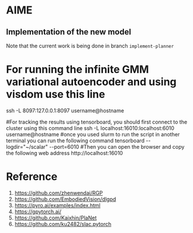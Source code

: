 # AIME
## Implementation of the new model
Note that the current work is being done in branch `implement-planner`

# For running the infinite GMM variational autoencoder and using visdom use this line 
ssh -L 8097:127.0.0.1:8097 username@hostname
 
#For tracking the results using tensorboard, you should first connect to the cluster using this command line
ssh -L localhost:16010:localhost:6010 username@hostname
#once you used slurm to run the script in another terminal you can run the following command
tensorboard --logdir="~/scalar" --port=6010
#Then you can open the browser and copy the following web address
http://localhost:16010 

# Reference
1. https://github.com/zhenwendai/RGP
2. https://github.com/EmbodiedVision/dlgpd
3. https://pyro.ai/examples/index.html
4. https://gpytorch.ai/
5. https://github.com/Kaixhin/PlaNet
6. https://github.com/ku2482/slac.pytorch
